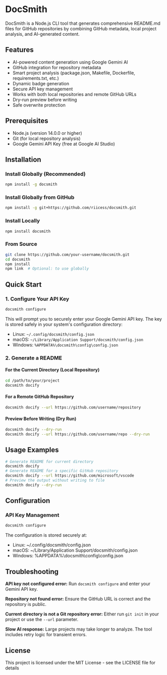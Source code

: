 # DocSmith

DocSmith is a Node.js CLI tool that generates comprehensive README.md files for GitHub repositories by combining GitHub metadata, local project analysis, and AI-generated content.

## Features

- AI-powered content generation using Google Gemini AI
- GitHub integration for repository metadata
- Smart project analysis (package.json, Makefile, Dockerfile, requirements.txt, etc.)
- Dynamic badge generation
- Secure API key management
- Works with both local repositories and remote GitHub URLs
- Dry-run preview before writing
- Safe overwrite protection

## Prerequisites

- Node.js (version 14.0.0 or higher)
- Git (for local repository analysis)
- Google Gemini API Key (free at Google AI Studio)

## Installation

### Install Globally (Recommended)

```bash
npm install -g docsmith
```

### Install Globally from GitHub

```bash
npm install -g git+https://github.com/riicess/docsmith.git
```

### Install Locally

```bash
npm install docsmith
```

### From Source

```bash
git clone https://github.com/your-username/docsmith.git
cd docsmith
npm install
npm link  # Optional: to use globally
```

## Quick Start

### 1. Configure Your API Key

```bash
docsmith configure
```

This will prompt you to securely enter your Google Gemini API key. The key is stored safely in your system's configuration directory:
- Linux: `~/.config/docsmith/config.json`
- macOS: `~/Library/Application Support/docsmith/config.json`
- Windows: `%APPDATA%\docsmith\config\config.json`

### 2. Generate a README

#### For the Current Directory (Local Repository)

```bash
cd /path/to/your/project
docsmith docify
```

#### For a Remote GitHub Repository

```bash
docsmith docify --url https://github.com/username/repository
```

#### Preview Before Writing (Dry Run)

```bash
docsmith docify --dry-run
docsmith docify --url https://github.com/username/repo --dry-run
```

## Usage Examples

```bash
# Generate README for current directory
docsmith docify
# Generate README for a specific GitHub repository
docsmith docify --url https://github.com/microsoft/vscode
# Preview the output without writing to file
docsmith docify --dry-run
```

## Configuration

### API Key Management

```bash
docsmith configure
```

The configuration is stored securely at:
- Linux: ~/.config/docsmith/config.json
- macOS: ~/Library/Application Support/docsmith/config.json
- Windows: %APPDATA%\docsmith\config\config.json

## Troubleshooting

**API key not configured error:**
Run `docsmith configure` and enter your Gemini API key.

**Repository not found error:**
Ensure the GitHub URL is correct and the repository is public.

**Current directory is not a Git repository error:**
Either run `git init` in your project or use the `--url` parameter.

**Slow AI response:**
Large projects may take longer to analyze. The tool includes retry logic for transient errors.

## License

This project is licensed under the MIT License - see the LICENSE file for details